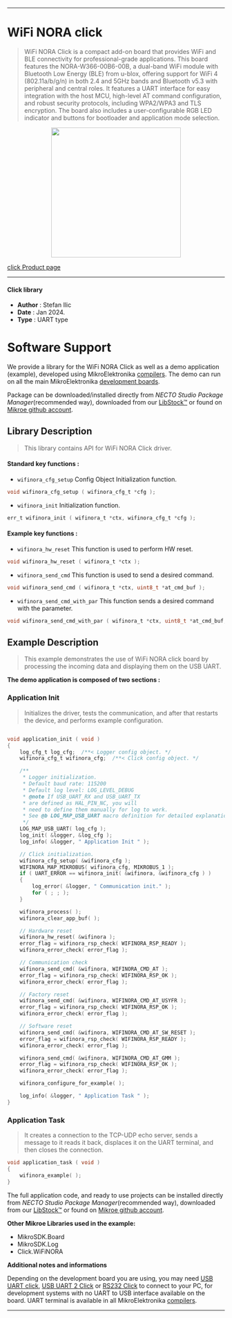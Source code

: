 
---
# WiFi NORA click

> WiFi NORA Click is a compact add-on board that provides WiFi and BLE connectivity for professional-grade applications. This board features the NORA-W366-00B6-00B, a dual-band WiFi module with Bluetooth Low Energy (BLE) from u-blox, offering support for WiFi 4 (802.11a/b/g/n) in both 2.4 and 5GHz bands and Bluetooth v5.3 with peripheral and central roles. It features a UART interface for easy integration with the host MCU, high-level AT command configuration, and robust security protocols, including WPA2/WPA3 and TLS encryption. The board also includes a user-configurable RGB LED indicator and buttons for bootloader and application mode selection.

<p align="center">
  <img src="https://download.mikroe.com/images/click_for_ide/wifinora_click.png" height=300px>
</p>

[click Product page](https://www.mikroe.com/wifi-nora-click)

---


#### Click library

- **Author**        : Stefan Ilic
- **Date**          : Jan 2024.
- **Type**          : UART type


# Software Support

We provide a library for the WiFi NORA Click
as well as a demo application (example), developed using MikroElektronika
[compilers](https://www.mikroe.com/necto-studio).
The demo can run on all the main MikroElektronika [development boards](https://www.mikroe.com/development-boards).

Package can be downloaded/installed directly from *NECTO Studio Package Manager*(recommended way), downloaded from our [LibStock&trade;](https://libstock.mikroe.com) or found on [Mikroe github account](https://github.com/MikroElektronika/mikrosdk_click_v2/tree/master/clicks).

## Library Description

> This library contains API for WiFi NORA Click driver.

#### Standard key functions :

- `wifinora_cfg_setup` Config Object Initialization function.
```c
void wifinora_cfg_setup ( wifinora_cfg_t *cfg );
```

- `wifinora_init` Initialization function.
```c
err_t wifinora_init ( wifinora_t *ctx, wifinora_cfg_t *cfg );
```

#### Example key functions :

- `wifinora_hw_reset` This function is used to perform HW reset.
```c
void wifinora_hw_reset ( wifinora_t *ctx );
```

- `wifinora_send_cmd` This function is used to send a desired command.
```c
void wifinora_send_cmd ( wifinora_t *ctx, uint8_t *at_cmd_buf );
```

- `wifinora_send_cmd_with_par` This function sends a desired command with the parameter.
```c
void wifinora_send_cmd_with_par ( wifinora_t *ctx, uint8_t *at_cmd_buf, uint8_t *param_buf );
```

## Example Description

> This example demonstrates the use of WiFi NORA click board by processing
  the incoming data and displaying them on the USB UART.

**The demo application is composed of two sections :**

### Application Init

> Initializes the driver, tests the communication, and after that restarts the device, and performs example configuration.

```c

void application_init ( void ) 
{
    log_cfg_t log_cfg;  /**< Logger config object. */
    wifinora_cfg_t wifinora_cfg;  /**< Click config object. */

    /** 
     * Logger initialization.
     * Default baud rate: 115200
     * Default log level: LOG_LEVEL_DEBUG
     * @note If USB_UART_RX and USB_UART_TX 
     * are defined as HAL_PIN_NC, you will 
     * need to define them manually for log to work. 
     * See @b LOG_MAP_USB_UART macro definition for detailed explanation.
     */
    LOG_MAP_USB_UART( log_cfg );
    log_init( &logger, &log_cfg );
    log_info( &logger, " Application Init " );

    // Click initialization.
    wifinora_cfg_setup( &wifinora_cfg );
    WIFINORA_MAP_MIKROBUS( wifinora_cfg, MIKROBUS_1 );
    if ( UART_ERROR == wifinora_init( &wifinora, &wifinora_cfg ) ) 
    {
        log_error( &logger, " Communication init." );
        for ( ; ; );
    }

    wifinora_process( );
    wifinora_clear_app_buf( );

    // Hardware reset
    wifinora_hw_reset( &wifinora );
    error_flag = wifinora_rsp_check( WIFINORA_RSP_READY );
    wifinora_error_check( error_flag );

    // Communication check
    wifinora_send_cmd( &wifinora, WIFINORA_CMD_AT );
    error_flag = wifinora_rsp_check( WIFINORA_RSP_OK );
    wifinora_error_check( error_flag );

    // Factory reset
    wifinora_send_cmd( &wifinora, WIFINORA_CMD_AT_USYFR );
    error_flag = wifinora_rsp_check( WIFINORA_RSP_OK );
    wifinora_error_check( error_flag );

    // Software reset
    wifinora_send_cmd( &wifinora, WIFINORA_CMD_AT_SW_RESET );
    error_flag = wifinora_rsp_check( WIFINORA_RSP_READY );
    wifinora_error_check( error_flag );

    wifinora_send_cmd( &wifinora, WIFINORA_CMD_AT_GMM );
    error_flag = wifinora_rsp_check( WIFINORA_RSP_OK );
    wifinora_error_check( error_flag );

    wifinora_configure_for_example( );

    log_info( &logger, " Application Task " );
}

```

### Application Task

> It creates a connection to the TCP-UDP echo server, sends a message to it reads it back, displaces it on the UART terminal, and then closes the connection.

```c
void application_task ( void ) 
{
    wifinora_example( );
}
```

The full application code, and ready to use projects can be installed directly from *NECTO Studio Package Manager*(recommended way), downloaded from our [LibStock&trade;](https://libstock.mikroe.com) or found on [Mikroe github account](https://github.com/MikroElektronika/mikrosdk_click_v2/tree/master/clicks).

**Other Mikroe Libraries used in the example:**

- MikroSDK.Board
- MikroSDK.Log
- Click.WiFiNORA

**Additional notes and informations**

Depending on the development board you are using, you may need
[USB UART click](https://www.mikroe.com/usb-uart-click),
[USB UART 2 Click](https://www.mikroe.com/usb-uart-2-click) or
[RS232 Click](https://www.mikroe.com/rs232-click) to connect to your PC, for
development systems with no UART to USB interface available on the board. UART
terminal is available in all MikroElektronika
[compilers](https://shop.mikroe.com/compilers).

---
